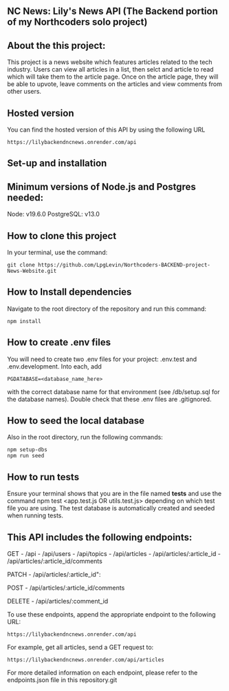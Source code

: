 ## NC News: Lily's News API (The Backend portion of my Northcoders solo project)

## About the this project:
This project is a news website which features articles related to the tech industry. Users can view all articles in a list, then selct and article to read which will take them to the article page. Once on the article page, they will be able to upvote, leave comments on the articles and view comments from other users.

## Hosted version
You can find the hosted version of this API by using the following URL 

    https://lilybackendncnews.onrender.com/api



## Set-up and installation

## Minimum versions of Node.js and Postgres needed:
Node: v19.6.0
PostgreSQL: v13.0

## How to clone this project
In your terminal, use the command:
    
    git clone https://github.com/LpgLevin/Northcoders-BACKEND-project-News-Website.git

## How to Install dependencies
Navigate to the root directory of the repository and run this command:

    npm install

## How to create .env files
You will need to create two .env files for your project: .env.test and .env.development. Into each, add 
    
    PGDATABASE=<database_name_here> 

with the correct database name for that environment (see /db/setup.sql for the database names). Double check that these .env files are .gitignored.

## How to seed the local database
Also in the root directory, run the following commands:

    npm setup-dbs
    npm run seed


## How to run tests
Ensure your terminal shows that you are in the file named __tests__ and use the command npm test <app.test.js OR utils.test.js> depending on which test file you are using.
The test database is automatically created and seeded when running tests.


## This API includes the following endpoints:

GET
    - /api
    - /api/users
    - /api/topics
    - /api/articles
    - /api/articles/:article_id
    - /api/articles/:article_id/comments

PATCH
    - /api/articles/:article_id":

POST
    - /api/articles/:article_id/comments

DELETE
    - /api/articles/:comment_id

To use these endpoints, append the appropriate endpoint to the following URL:
    
    https://lilybackendncnews.onrender.com/api

For example, get all articles, send a GET request to:

    https://lilybackendncnews.onrender.com/api/articles

For more detailed  information on each endpoint, please refer to the endpoints.json file in this repository.git 

